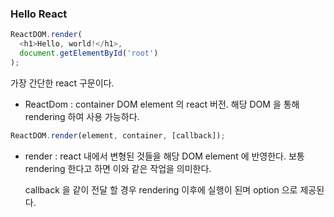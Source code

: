 ### Hello React

```javascript
ReactDOM.render(
  <h1>Hello, world!</h1>,
  document.getElementById('root')
);
```

가장 간단한 react 구문이다.

- ReactDom : container DOM element 의 react 버전. 해당 DOM 을 통해 rendering 하여 사용 가능하다.
  
```javascript
ReactDOM.render(element, container, [callback]);
```

- render : react 내에서 변형된 것들을 해당 DOM element 에 반영한다. 보통 rendering 한다고 하면 이와 같은 작업을 의미한다. 
  
  callback 을 같이 전달 할 경우 rendering 이후에 실행이 된며 option 으로 제공된다.